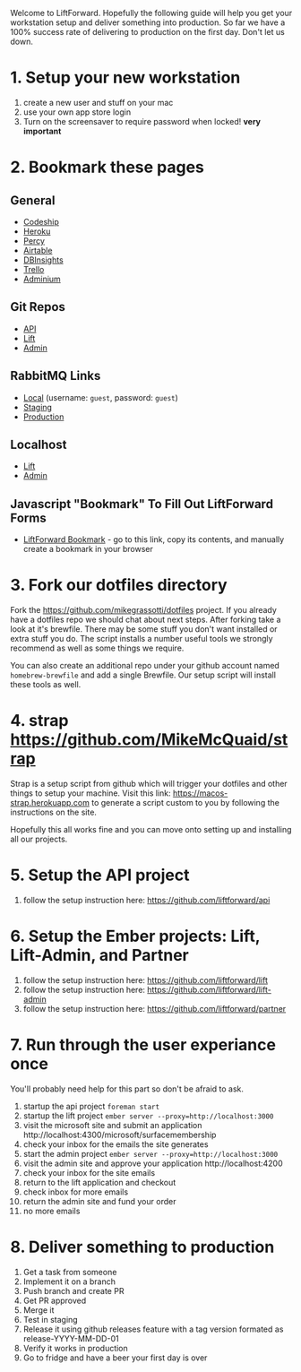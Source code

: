 Welcome to LiftForward. Hopefully the following guide will help you get your workstation setup and deliver something into production. So far we have a 100% success rate of delivering to production on the first day. Don't let us down.

# 1. Setup your new workstation

 1. create a new user and stuff on your mac
 1. use your own app store login
 1. Turn on the screensaver to require password when locked! **very important**

# 2. Bookmark these pages
## General
* [Codeship](https://app.codeship.com/liftforward)
* [Heroku](https://dashboard.heroku.com/teams/liftforward/apps)
* [Percy](https://percy.io/liftforward/lift)
* [Airtable](https://airtable.com/tblp2HzmXnhu4p69o/viw5cR3FQOJm5DDiS)
* [DBInsights](https://www.dbinsights.io/reports)
* [Trello](https://trello.com/b/0FXL7eYE/tech-priorities)
* [Adminium](https://www.adminium.io/)

## Git Repos
* [API](https://github.com/liftforward/api)
* [Lift](https://github.com/liftforward/lift)
* [Admin](https://github.com/liftforward/lift-admin)

## RabbitMQ Links
* [Local](http://localhost:15672/#/queues) (username: `guest`, password: `guest`)
* [Staging](https://golden-raven.rmq.cloudamqp.com/#/)
* [Production](https://silver-hornet.rmq.cloudamqp.com/#/)

## Localhost
* [Lift](http://localhost:4300/)
* [Admin](http://localhost:4200/)

## Javascript "Bookmark" To Fill Out LiftForward Forms 
* [LiftForward Bookmark](https://github.com/liftforward/lift/blob/master/reg-forms-bookmarklet.js) - go to this link, copy its contents, and manually create a bookmark in your browser


# 3. Fork our dotfiles directory

 Fork the https://github.com/mikegrassotti/dotfiles project. If you already have a dotfiles repo we should chat about next steps. After forking take a look at it's brewfile. There may be some stuff you don't want installed or extra stuff you do. The script installs a number useful tools we strongly recommend as well as some things we require. 

You can also create an additional repo under your github account named `homebrew-brewfile` and add a single Brewfile. Our setup script will install these tools as well. 

# 4. strap https://github.com/MikeMcQuaid/strap

Strap is a setup script from github which will trigger your dotfiles and other things to setup your machine. Visit this link:  https://macos-strap.herokuapp.com to generate a script custom to you by following the instructions on the site.

Hopefully this all works fine and you can move onto setting up and installing all our projects.

# 5. Setup the API project
 1. follow the setup instruction here: https://github.com/liftforward/api
 
# 6. Setup the Ember projects: Lift, Lift-Admin, and Partner
 1. follow the setup instruction here: https://github.com/liftforward/lift
 1. follow the setup instruction here: https://github.com/liftforward/lift-admin
 1. follow the setup instruction here: https://github.com/liftforward/partner

# 7. Run through the user experiance once
You'll probably need help for this part so don't be afraid to ask.

 1. startup the api project `foreman start`
 1. startup the lift project `ember server --proxy=http://localhost:3000`
 1. visit the microsoft site and submit an application http://localhost:4300/microsoft/surfacemembership
 1. check your inbox for the emails the site generates
 1. start the admin project `ember server --proxy=http://localhost:3000`
 1. visit the admin site and approve your application http://localhost:4200
 1. check your inbox for the site emails
 1. return to the lift application and checkout
 1. check inbox for more emails
 1. return the admin site and fund your order
 1. no more emails 

# 8. Deliver something to production
 1. Get a task from someone
 2. Implement it on a branch
 3. Push branch and create PR
 4. Get PR approved
 5. Merge it
 6. Test in staging
 7. Release it using github releases feature with a tag version formated as release-YYYY-MM-DD-01
 8. Verify it works in production
 9. Go to fridge and have a beer your first day is over
